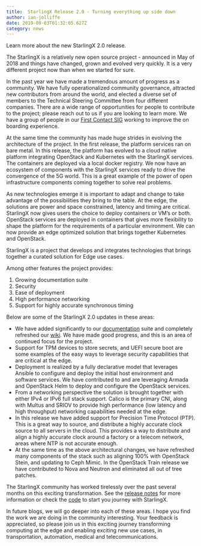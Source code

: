 ```yaml
---
title:  StarlingX Release 2.0 - Turning everything up side down
author: ian-jolliffe
date: 2019-09-03T01:32:05.627Z
category: news
---
```

Learn more about the new StarlingX 2.0 release. <!-- more -->


The StarlingX is a relatively new open source project - announced in May of 2018 and things have changed, grown and evolved very quickly. It is a very different project now than when we started for sure.

In the past year we have made a tremendous amount of progress as a community. We have fully operationalized community governance, attracted new contributors from around the world, and elected a diverse set of members to the Technical Steering Committee from four different companies. There are a wide range of opportunities for people to contribute to the project; please reach out to us if you are looking to learn more. We have a group of people in our [First Contact SIG](https://wiki.openstack.org/wiki/StarlingX/First_Contact_SIG) working to improve the on boarding experience.

At the same time the community has made huge strides in evolving the architecture of the project. In the first release, the platform services ran on bare metal. In this release, the platform has evolved to a cloud native platform integrating OpenStack and Kubernetes with the StarlingX services. The containers are deployed via a local docker registry. We now have an ecosystem of components with the StarlingX services ready to drive the convergence of the 5G world. This is a great example of the power of open infrastructure components coming together to solve real problems.

As new technologies emerge it is important to adapt and change to take advantage of the possibilities they bring to the table. At the edge, the solutions are power and space constrained, latency and timing are critical. StarlingX now gives users the choice to deploy containers or VM’s or both. OpenStack services are deployed in containers that gives more flexibility to shape the platform for the requirements of a particular environment. We can now provide an edge optimized solution that brings together Kubernetes and OpenStack.

StarlingX is a project that develops and integrates technologies that brings together a curated solution for Edge use cases. 

Among other features the project provides:
1.    Growing documentation suite   
2.    Security
3.    Ease of deployment
4.    High performance networking
5.    Support for highly accurate synchronous timing 

Below are some of the StarlingX 2.0 updates in these areas:

- We have added significantly to our [documentation](https://docs.starlingx.io) suite and completely refreshed our [wiki](https://wiki.openstack.org/wiki/StarlingX). We have made good progress, and this is an area of continued focus for the project.
- Support for TPM devices to store secrets, and UEFI secure boot are some examples of the easy ways to leverage security capabilities that are critical at the edge.
- Deployment is realized by a fully declarative model that leverages Ansible to configure and deploy the initial host environment and software services. We have contributed to and are leveraging Armada and OpenStack Helm to deploy and configure the OpenStack services.
- From a networking perspective the solution is brought together with either IPv4 or IPv6 full stack support. Calico is the primary CNI, along with Multus and SRIOV to provide high performance (low latency and high throughput) networking capabilities needed at the edge.
- In this release we have added support for Precision Time Protocol (PTP). This is a great way to source, and distribute a highly accurate clock source to all servers in the cloud. This provides a way to distribute and align a highly accurate clock around a factory or a telecom network, areas where NTP is not accurate enough. 
- At the same time as the above architectural changes, we have refreshed many components of the stack such as aligning 100% with OpenStack Stein, and updating to Ceph Mimic. In the OpenStack Train release we have contributed to Nova and Neutron and eliminated all out of tree patches.

The StarlingX community has worked tirelessly over the past several months on this exciting transformation. See the [release notes](https://docs.starlingx.io/releasenotes/index.html#release-notes) for more information or check the [code](https://opendev.org/starlingx) to start you journey with StarlingX.

In future blogs, we will go deeper into each of these areas. I hope you find the work we are doing in the community interesting. Your feedback is appreciated, so please join us in this exciting journey transforming computing at the edge and enabling exciting new use cases, in transportation, automation, medical and telecommunications.
